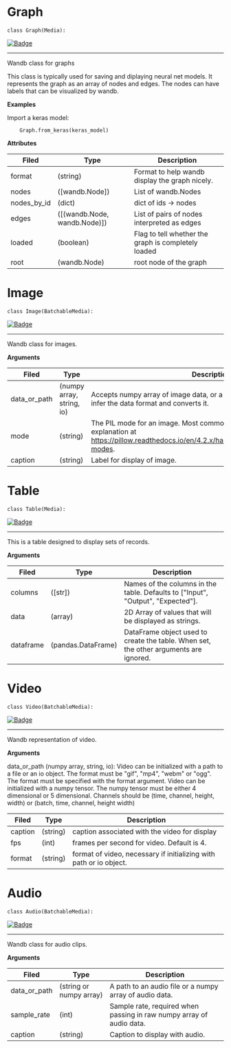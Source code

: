 # Graph
`class Graph(Media):`

[![Badge](https://img.shields.io/badge/SOURCE-black?style=plastic&logo=github)](https://github.com/wandb/client/tree/master/wandb/data_types.py#L2144-#L2302)

****
    
Wandb class for graphs

This class is typically used for saving and diplaying neural net models.  It
represents the graph as an array of nodes and edges.  The nodes can have
labels that can be visualized by wandb.

    
**Examples**
    
Import a keras model:
```
    Graph.from_keras(keras_model)
```

    
**Attributes**
    

    
| **Filed** | **Type** | **Description** |
|--|--|--|
| format | (string) | Format to help wandb display the graph nicely. |
| nodes | ([wandb.Node]) | List of wandb.Nodes |
| nodes_by_id | (dict) | dict of ids -> nodes |
| edges | ([(wandb.Node, wandb.Node)]) | List of pairs of nodes interpreted as edges |
| loaded | (boolean) | Flag to tell whether the graph is completely loaded |
| root | (wandb.Node) | root node of the graph |
# Image
`class Image(BatchableMedia):`

[![Badge](https://img.shields.io/badge/SOURCE-black?style=plastic&logo=github)](https://github.com/wandb/client/tree/master/wandb/data_types.py#L1389-#L1793)

****
    
Wandb class for images.

    
**Arguments**
    

    
| **Filed** | **Type** | **Description** |
|--|--|--|
| data_or_path | (numpy array, string, io) | Accepts numpy array of image data, or a PIL image. The class attempts to infer the data format and converts it. |
| mode | (string) | The PIL mode for an image. Most common are "L", "RGB", "RGBA". Full explanation at https://pillow.readthedocs.io/en/4.2.x/handbook/concepts.html#concept-modes. |
| caption | (string) | Label for display of image. |
# Table
`class Table(Media):`

[![Badge](https://img.shields.io/badge/SOURCE-black?style=plastic&logo=github)](https://github.com/wandb/client/tree/master/wandb/data_types.py#L460-#L646)

****
    
This is a table designed to display sets of records.

    
**Arguments**
    

    
| **Filed** | **Type** | **Description** |
|--|--|--|
| columns | ([str]) | Names of the columns in the table. Defaults to ["Input", "Output", "Expected"]. |
| data | (array) | 2D Array of values that will be displayed as strings. |
| dataframe | (pandas.DataFrame) | DataFrame object used to create the table. When set, the other arguments are ignored. |
# Video
`class Video(BatchableMedia):`

[![Badge](https://img.shields.io/badge/SOURCE-black?style=plastic&logo=github)](https://github.com/wandb/client/tree/master/wandb/data_types.py#L1089-#L1242)

****
    
Wandb representation of video.

    
**Arguments**
    
data_or_path (numpy array, string, io):
    Video can be initialized with a path to a file or an io object.
        The format must be "gif", "mp4", "webm" or "ogg".
        The format must be specified with the format argument.
    Video can be initialized with a numpy tensor.
        The numpy tensor must be either 4 dimensional or 5 dimensional.
        Channels should be (time, channel, height, width) or
            (batch, time, channel, height width)
    
| **Filed** | **Type** | **Description** |
|--|--|--|
| caption | (string) | caption associated with the video for display |
| fps | (int) | frames per second for video. Default is 4. |
| format | (string) | format of video, necessary if initializing with path or io object. |
# Audio
`class Audio(BatchableMedia):`

[![Badge](https://img.shields.io/badge/SOURCE-black?style=plastic&logo=github)](https://github.com/wandb/client/tree/master/wandb/data_types.py#L649-#L743)

****
    
Wandb class for audio clips.

    
**Arguments**
    

    
| **Filed** | **Type** | **Description** |
|--|--|--|
| data_or_path | (string or numpy array) | A path to an audio file or a numpy array of audio data. |
| sample_rate | (int) | Sample rate, required when passing in raw numpy array of audio data. |
| caption | (string) | Caption to display with audio. |
